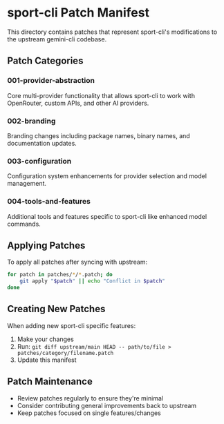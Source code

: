 # sport-cli Patch Manifest

This directory contains patches that represent sport-cli's modifications to the upstream gemini-cli codebase.

## Patch Categories

### 001-provider-abstraction

Core multi-provider functionality that allows sport-cli to work with OpenRouter, custom APIs, and other AI providers.

### 002-branding

Branding changes including package names, binary names, and documentation updates.

### 003-configuration

Configuration system enhancements for provider selection and model management.

### 004-tools-and-features

Additional tools and features specific to sport-cli like enhanced model commands.

## Applying Patches

To apply all patches after syncing with upstream:

```bash
for patch in patches/*/*.patch; do
    git apply "$patch" || echo "Conflict in $patch"
done
```

## Creating New Patches

When adding new sport-cli specific features:

1. Make your changes
2. Run: `git diff upstream/main HEAD -- path/to/file > patches/category/filename.patch`
3. Update this manifest

## Patch Maintenance

- Review patches regularly to ensure they're minimal
- Consider contributing general improvements back to upstream
- Keep patches focused on single features/changes
